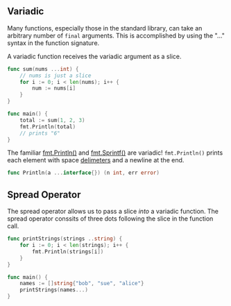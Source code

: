 ## Variadic

Many functions, especially those in the standard library, can take an arbitrary
number of `final` arguments. This is accomplished by using the "..." syntax in
the function signature.

A variadic function receives the variadic argument as a slice.

```go
func sum(nums ...int) {
    // nums is just a slice
    for i := 0; i < len(nums); i++ {
        num := nums[i]
    }
}

func main() {
    total := sum(1, 2, 3)
    fmt.Println(total)
    // prints "6"
}
```

The familiar [fmt.Println()](https://pkg.go.dev/fmt#Println) and
[fmt.Sprintf()](https://pkg.go.dev/fmt#Sprintf) are variadic! `fmt.Println()`
prints each element with space [delimeters](https://en.wikipedia.org/wiki/Delimiter?useskin=vector) and a newline at the end.

```go
func Println(a ...interface{}) (n int, err error)
```

## Spread Operator

The spread operator allows us to pass a slice <em>into</em> a variadic function.
The spread operator conssits of three dots following the slice in the function
call.

```go
func printStrings(strings ..string) {
    for i := 0; i < len(strings); i++ {
        fmt.Println(strings[i])
    }
}

func main() {
    names := []string{"bob", "sue", "alice"}
    printStrings(names...)
}
```
